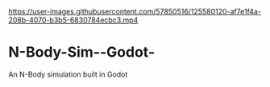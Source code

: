

https://user-images.githubusercontent.com/57850516/125580120-af7e1f4a-208b-4070-b3b5-6830784ecbc3.mp4

# N-Body-Sim--Godot-
An N-Body simulation built in Godot
